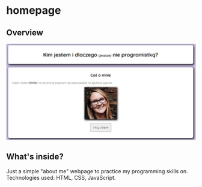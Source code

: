 # homepage
## Overview
![screenshot](https://github.com/emilia-sieniawska/homepage/blob/master/images/screenshot.jpg)
## What's inside?
Just a simple "about me" webpage to practice my programming skills on. Technologies used: HTML, CSS, JavaScript.
